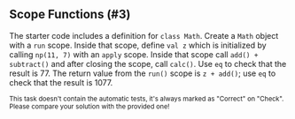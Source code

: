 ## Scope Functions (#3)

The starter code includes a definition for `class Math`. Create a `Math` object
with a `run` scope. Inside that scope, define `val z` which is initialized by
calling `np(11, 7)` with an `apply` scope. Inside that scope call `add() +
subtract()` and after closing the scope, call `calc()`. Use `eq` to check that
the result is 77. The return value from the `run()` scope is `z + add()`; use
`eq` to check that the result is 1077.

<sub> This task doesn't contain the automatic tests,
it's always marked as "Correct" on "Check".
Please compare your solution with the provided one! </sub>
